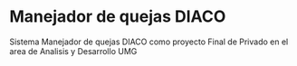 # Manejador de quejas DIACO
 Sistema Manejador de quejas DIACO como proyecto Final de Privado en el area de Analisis y Desarrollo  UMG 

